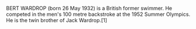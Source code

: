 BERT WARDROP (born 26 May 1932) is a British former swimmer. He competed in the men's 100 metre backstroke at the 1952 Summer Olympics. He is the twin brother of Jack Wardrop.[1]
